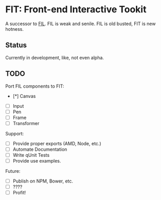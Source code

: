 # FIT: Front-end Interactive Tookit

A successor to [FIL](https://github.com/dannygarcia/fil). FIL is weak and senile. FIL is old busted, FIT is new hotness.

## Status

Currently in development, like, not even alpha.

## TODO

Port FIL components to FIT:

- [*] Canvas
- [ ] Input
- [ ] Pen
- [ ] Frame
- [ ] Transformer

Support:

- [ ] Provide proper exports (AMD, Node, etc.)
- [ ] Automate Documentation
- [ ] Write qUnit Tests
- [ ] Provide use examples.

Future:
- [ ] Publish on NPM, Bower, etc.
- [ ] ????
- [ ] Profit!
